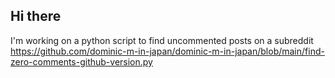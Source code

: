 ## Hi there 


I'm working on a python script to find uncommented posts on a subreddit
https://github.com/dominic-m-in-japan/dominic-m-in-japan/blob/main/find-zero-comments-github-version.py
<!--
**dominic-m-in-japan/dominic-m-in-japan** is a ✨ _special_ ✨ repository because its `README.md` (this file) appears on your GitHub profile.

Here are some ideas to get you started:

- 🔭 I’m currently working on ...
- 🌱 I’m currently learning ...
- 👯 I’m looking to collaborate on ...
- 🤔 I’m looking for help with ...
- 💬 Ask me about ...
- 📫 How to reach me: ...
- 😄 Pronouns: ...
- ⚡ Fun fact: ...
-->
